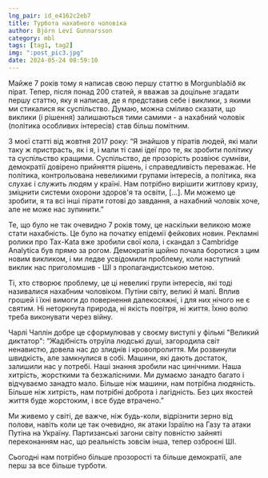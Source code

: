 ```yaml
---
lng_pair: id_e4162c2eb7
title: Турбота нахабного чоловіка
author: Björn Leví Gunnarsson
category: mbl
tags: [tag1, tag2]
img: ":post_pic3.jpg"
date: 2024-05-24 08:59:10
---
```


Майже 7 років тому я написав свою першу статтю в Morgunblaðið як пірат. Тепер, після понад 200 статей, я вважав за доцільне згадати першу статтю, яку я написав, де я представив себе і виклики, з якими ми стикалися як суспільство. Думаю, можна сміливо сказати, що виклики (і рішення) залишаються тими самими - а нахабний чоловік (політика особливих інтересів) став більш помітним.

З моєї статті від жовтня 2017 року:
“Я знайшов у піратів людей, які мали таку ж пристрасть, як і я, і мали ті самі ідеї про те, як зробити політику та суспільство кращими. Суспільство, де прозорість розвіює сумніви, демократії довірено прийняття рішень, і справедливість переважає. Не політика, контрольована невеликими групами інтересів, а політика, яка слухає і служить людям у країні. Нам потрібно вирішити житлову кризу, зміцнити системи охорони здоров'я та освіти, [...]. Ми можемо це зробити, я та всі інші пірати готові до завдання, а нахабний чоловік хоче, але не може нас зупинити.”

Те, що було не так очевидно 7 років тому, це наскільки великою може стати нахабність. Це було на початку епідемії фейкових новин. Рекламні ролики про Tax-Kata вже зробили свої кола, і скандал з Cambridge Analytica був прямо за рогом. Демократія щойно почала боротися з цим новим викликом, і ми ледве усвідомили проблему, коли наступний виклик нас приголомшив - ШІ з пропагандистською метою.

Ті, хто створює проблему, це ці невеликі групи інтересів, які тоді називалися нахабним чоловіком. Путіни світу, великі й малі. Вплив грошей і їхні вимоги до повернення далекосяжні, і для них нічого не є святим. Ні неторкнута природа, ні якість повітря, ні життя. Їхню волю треба виконувати через війну.

Чарлі Чаплін добре це сформулював у своєму виступі у фільмі "Великий диктатор":
“Жадібність отруїла людські душі, загородила світ ненавистю, довела нас до злиднів і кровопролиття. Ми розвинули швидкість, але замкнулися в собі. Машини, які дають достаток, залишили нас у потребі. Наші знання зробили нас цинічними. Наша хитрість, жорсткими та безжалісними. Ми думаємо занадто багато і відчуваємо занадто мало. Більше ніж машини, нам потрібна людяність. Більше ніж хитрість, нам потрібні доброта і лагідність. Без цих якостей життя буде жорстоким, і все буде втрачено.”

Ми живемо у світі, де важче, ніж будь-коли, відрізнити зерно від полови, навіть коли це так очевидно, як атаки Ізраїлю на Газу та атаки Путіна на Україну. Партизанські загони світу повністю зайняті переконанням нас, що реальність зовсім інша, тепер озброєні ШІ.

Сьогодні нам потрібно більше прозорості та більше демократії, але перш за все більше турботи.
